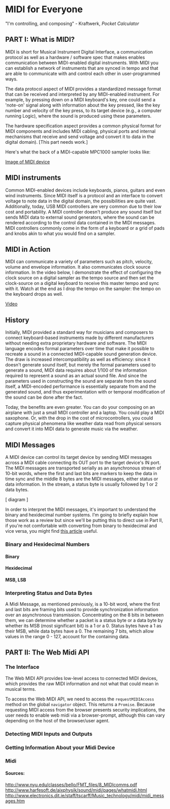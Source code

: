 # MIDI for Everyone

"I'm controlling,
and composing" - Kraftwerk, *Pocket Calculator*

## PART I: What is MIDI?

MIDI is short for Musical Instrument Digital Interface, a communication protocol as well as a hardware / software spec  that makes enables communication between MIDI-enabled digital instruments. With MIDI you can establish a network of instruments that are synced in tempo and that are able to communicate with and control each other in user-programmed ways.

The data protocol aspect of MIDI provides a standardized message format that can be received and interpreted by any MIDI-enabled instrument.  For example, by pressing down on a MIDI keyboard's key, one could send a 'note-on' signal along with information about the key pressed, like the key number and velocity of the key press, to its target device (e.g., a computer running Logic), where the sound is produced using these parameters.

The hardware specification aspect  provides a common physical format for MIDI components and includes MIDI cabling, physical ports and internal mechanisms that receive and send voltage and convert it to data in the digital domain). [This part needs work.]

Here's what the back of a MIDI-capable MPC1000 sampler looks like:

[Image of MIDI device]()

## MIDI instruments

Common MIDI-enabled devices include keyboards, pianos, guitars and even wind instruments. Since MIDI itself is a protocol and an interface to convert voltage to note data in the digital domain, the possibilities are quite vast. Additionally, today, USB MIDI controllers are very common due to their low cost and portability. A MIDI controller doesn't produce any sound itself but sends MIDI data to external sound generators, where the sound can be rendered according to the control data contained in the MIDI messages. MIDI controllers commonly come in the form of a keyboard or a grid of pads and knobs akin to what you would find on a sampler. 

## MIDI in Action

MIDI can communicate a variety of parameters such as pitch, velocity, volume and envelope information. It also communicates clock source information. In the video below, I demonstrate the effect of configuring the clock source on a digital sampler as the tempo source and then set the clock-source on a digital keyboard to receive this master tempo and sync with it. Watch at the end as I drop the tempo on the sampler: the tempo on the keyboard drops as well.

[Video]()

## History 

Initially, MIDI provided a standard way for musicians and composers to connect keyboard-based instruments made by different manufacturers without needing extra proprietary hardware and software.  The MIDI language encodes formal parameters over time that make it possible to recreate a sound in a connected MIDI-capable sound generation device. The draw is increased intercompatibility as well as efficiency: since it doesn't generate sound itself, but merely the formal parameters used to generate a sound, MIDI data requires about 1/100 of the information required to represent a sound as an actual sound file. And since the parameters used in constructing the sound are separate from the sound itself, a MIDI-encoded performance is essentially separate from and the generated sound, and thus experimentation with or temporal modification of the sound can be done after the fact.

Today, the benefits are even greater. You can do your composing on an airplane with just a small MIDI controller and a laptop. You could play a MIDI saxophone. Or, with the drop in the cost of microcontrollers, you could capture physical phenomena like weather data read from physical sensors and convert it into MIDI data to generate music via the weather.

## MIDI Messages

A MIDI device can control its target device by sending MIDI messages across a MIDI cable connecting its OUT port to the target device's IN port. The MIDI messages are transported serially as an asynchronous stream of 10-bit words, where the first and last bits are markers to keep the data in time sync and the middle 8 bytes are the MIDI messages, either status or data information.  In the stream, a status byte is usually followed by 1 or 2 data bytes.

[ diagram ]

In order to interpret the MIDI messages, it's important to understand the binary and hexidecimal number systems. I'm going to briefly explain how those work as a review but since we'll be putting this to direct use in Part II, if you're not comfortable with converting from binary to hexidecimal and vice versa, you might find [this article]() useful.

### Binary and Hexidecimal Numbers

#### Binary
#### Hexidecimal

#### MSB, LSB

### Interpreting Status and Data Bytes

A Midi Message, as mentioned previously, is a 10-bit word, where the first and last bits are framing bits used to provide synchronization information over an asynchronous transmission.  Concentrating on the 8 bits in between them, we can determine whether a packet is a status byte or a data byte by whether its MSB (most significant bit) is a 1 or a 0.  Status bytes have a 1 as their MSB, while data bytes have a 0. The remaining 7 bits, which allow values in the range 0 - 127, account for the containing data.

## PART II: The Web Midi API



### The Interface
The Web MIDI API provides low-level access to connected MIDI devices, which provides the raw MIDI information and not what that could mean in musical terms.

To access the Web MIDI API, we need to access the `requestMIDIAccess` method on the global `navigator` object. This returns a `Promise`.  Because requesting MIDI access from the browser presents security implications, the user needs to enable web midi via a browser-prompt, although this can vary depending on the host of the browser/user agent.

### Detecting MIDI Inputs and Outputs
### Getting Information About your Midi Device
### Midi 

#### Sources:
http://www.nyu.edu/classes/bello/FMT_files/8_MIDIcomms.pdf
http://www.harfesoft.de/aixphysik/sound/midi/pages/whatmidi.html
http://www.electronics.dit.ie/staff/tscarff/Music_technology/midi/midi_messages.htm

